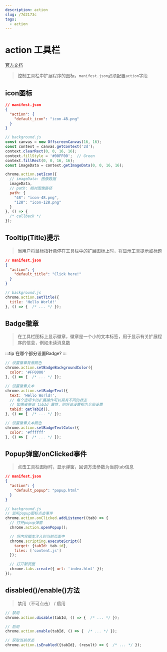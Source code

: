 ```yaml
---
description: action
slug: /7d2173c
tags: 
  - action
---
```

# action 工具栏
[官方文档](https://developer.chrome.com/docs/extensions/reference/action/)

> 控制工具栏中扩展程序的图标，`manifest.json`必须配置`action`字段

## icon图标

```json
// manifest.json
{
  "action": {
    "default_icon": "icon-48.png"
  }
}
```

```js
// background.js
const canvas = new OffscreenCanvas(16, 16);
const context = canvas.getContext('2d');
context.clearRect(0, 0, 16, 16);
context.fillStyle = '#00FF00';  // Green
context.fillRect(0, 0, 16, 16);
const imageData = context.getImageData(0, 0, 16, 16);

chrome.action.setIcon({
  // imageData: 图像数据
  imageData,
  // path: 相对图像路径
  path: {
    "48": "icon-48.png",
    "128": "icon-128.png"
  }
}, () => { 
  /* callback */ 
});
```

## Tooltip(Title)提示
> 当用户将鼠标指针悬停在工具栏中的扩展图标上时，将显示工具提示或标题

```json
// manifest.json
{
  "action": {
    "default_title": "Click here!"
  }
}
```

```js 
// background.js
chrome.action.setTitle({
  title: 'Hello World!'
}, () => {  /* ... */ });
```

## Badge徽章
> 在工具栏图标上显示徽章，徽章是一个小的文本标签，用于显示有关扩展程序的信息，例如未读消息数

:::tip
在哪个部分设置Badge?
:::

```js
// 设置徽章背景颜色
chrome.action.setBadgeBackgroundColor({
  color: '#FF0000'
}, () => {  /* ... */ });

// 设置徽章文本
chrome.action.setBadgeText({
  text: 'Hello World!',
  // 每个选项卡的扩展操作可以具有不同的状态
  // 如果省略该 tabId 属性，则将该设置视为全局设置
  tabId: getTabId(),
}, () => {  /* ... */ });

// 设置徽章文本颜色
chrome.action.setBadgeTextColor({
  color: '#ffffff'
}, () => {  /* ... */ });
```

## Popup弹窗/onClicked事件
> 点击工具栏图标时，显示弹窗，回调方法参数为当前tab信息

```json
// manifest.json
{
  "action": {
    "default_popup": "popup.html"
  }
}
```

```js
// background.js
// 监听popup图标点击事件
chrome.action.onClicked.addListener((tab) => {
  // 打开popup弹窗
  chrome.action.openPopup();

  // 将内容脚本注入到当前页面中
  chrome.scripting.executeScript({
    target: {tabId: tab.id},
    files: ['content.js']
  });

  // 打开新页面
  chrome.tabs.create({ url: 'index.html' });
});
```

## disabled()/enable()方法
> 禁用（不可点击） / 启用

```js
// 禁用
chrome.action.disable(tabId, () => {  /* ... */ });

// 启用
chrome.action.enable(tabId, () => {  /* ... */ });

// 获取当前状态
chrome.action.isEnabled({tabId}, (result) => {  /* ... */ });
```

